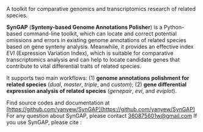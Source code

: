 A toolkit for comparative genomics and transcriptomics research of related species.

**SynGAP** (**Synteny-based Genome Annotations Polisher**) is a Python-based command-line toolkit, which can locate and correct potential omissions and errors in existing genome annotations of related species based on gene synteny analysis. Meanwhile, it provides an effective index _EVI_ (Expression Variation Index), which is suitable for comparative transcriptomics analysis and can help to locate candidate genes that contribute to vital differential traits of related species.

It supports two main workflows:
(1) **genome annotations polishment for related species** (_dual_, _master_, _triple_, and _custom_);
(2) **gene differential expression analysis of related species** (_genepair_, _evi_, and _eviplot_).

Find source codes and documentation at [https://github.com/yanyew/SynGAP](https://github.com/yanyew/SynGAP)
For any question about SynGAP, please contact 360875601w@gmail.com
If you use SynGAP, please cite :
